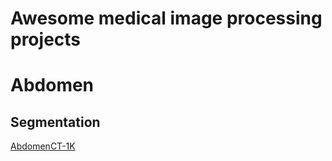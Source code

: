 # Awesome medical image processing projects

# Abdomen 

## Segmentation

[AbdomenCT-1K](https://github.com/JunMa11/AbdomenCT-1K)

